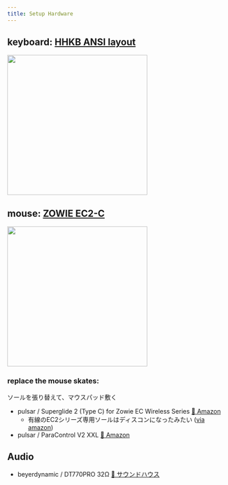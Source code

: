 ```yaml
---
title: Setup Hardware
---
```


## keyboard: [HHKB ANSI layout](https://hhkb.io/layout/)

<img width="320" alt="" src="https://i.gyazo.com/1eaad11921cce165baed6c8b222f77cc.jpg">

## mouse: [ZOWIE EC2-C](https://zowie.benq.com/ja-jp/mouse/ec2-c.html)

<img width="320" alt="" src="https://i.gyazo.com/a18e846c56927e13be696a1d085d71a4.png">

### replace the mouse skates:
ソールを張り替えて、マウスパッド敷く
- pulsar / Superglide 2 (Type C) for Zowie EC Wireless Series [🔗 Amazon](https://jp.pulsar.gg/collections/superglide-series/products/superglide-2-zowie-ec-wireless-series?variant=47283679985957)
  - 有線のEC2シリーズ専用ソールはディスコンになったみたい ([via amazon](https://www.amazon.co.jp/dp/B09V74CJD3))
- pulsar / ParaControl V2 XXL [🔗 Amazon](https://www.amazon.co.jp/dp/B09KC5J24D/)

## Audio

- beyerdynamic / DT770PRO 32Ω [🔗 サウンドハウス](https://www.soundhouse.co.jp/products/detail/item/193166/)
